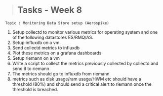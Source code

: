 ># Tasks - Week 8

```
Topic : Monitoring Data Store setup (Aerospike)
```

1. Setup collectd to monitor various metrics for operating system and one of the following datastores ES/RMQ/AS.
2. Setup influxdb on a vm.
3. Send collectd metrics to influxdb
4. Plot these metrics on a grafana dashboards
5. Setup riemann on a vm
6. Write a script to collect the metrics previously collected by collectd and send it to riemann
7. The metrics should go to influxdb from riemann
8. metrics such as disk usage/ram usage/HWM etc should have a threshold (80%) and should send a critical alert to riemann once the threshold is breached.